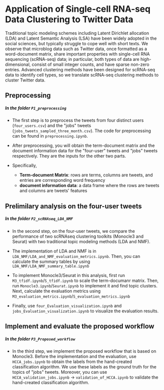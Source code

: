 # Application of Single-cell RNA-seq Data Clustering to Twitter Data

Traditional topic modeling schemes including Latent Dirichlet allocation (LDA) and Latent Semantic Analysis (LSA) have been widely adopted in the social sciences, but typically struggle to cope well with short texts. We observe that microblog data such as Twitter data, once formatted as a word-document matrix, share important properties with single-cell RNA sequencing (scRNA-seq) data; in particular, both types of data are high-dimensional, consist of small integer counts, and have sparse non-zero entries. Advanced clustering methods have been designed for scRNA-seq data to identify cell types, so we translate scRNA-seq clustering methods to cluster Twitter data.

## Preprocessing 
##### In the folder `P1_preprocessing`
* The first step is to preprocess the tweets from four distinct users (`four_users.csv`) and the "jobs" tweets (`jobs_tweets_sampled_three_month.csv`). The code for preprocessing can be found in `preprocessing.ipynb`. 

* After preprocessing, you will obtain the term-document matrix and the document information data for the "four-user" tweets and "jobs" tweets respectively. They are the inputs for the other two parts. 

* Specifically,
  - **Term-document Matrix**: rows are terms, columns are tweets, and entries are corresponding word frequency
  - **document information data**: a data frame where the rows are tweets and columns are tweets' features

## Prelimilary analysis on the four-user tweets
##### In the folder `P2_scRNAseq_LDA_NMF`
* In the second step, on the four-user tweets, we compare the performance of two scRNAseq clustering toolkits (Monocle3 and Seurat) with two traditional topic modeling methods (LDA and NMF). 

* The implementation of LDA and NMF is in `LDA_NMF/LDA_and_NMF_evaluation_metrics.ipynb`. Then, you can calculate the summary tables by using `LDA_NMF/LDA_NMF_summary_table.ipynb`

* To implement Monocle3/Seurat in this analysis, first run `M3_tfidf.ipynb`/`S_tfidf.ipynb` to scale the term-documanr matrix. Then, run `Monocle3.ipynb`/`Seurat.ipynb` to implement it and find topic clusters. Next, calculate the evaluation metrics using `M3_evaluation_metrics.ipynb`/`S_evaluation_metrics.ipynb`

* Finally, use `four_Evaluation_visualization.ipynb` and `jobs_Evaluation_visualization.ipynb` to visualize the evaluation results. 

## Implement and evaluate the proposed workflow
##### In the folder `P3_Proposed_workflow`
* In the third step, we implement the proposed workflow that is based on Monocle3. Before the implementation and the evaluation, use `HCCA_jobs.ipynb` to obtain the labels from the hand-created classification algorithm. We use these labels as the ground truth for the topics of "jobs" tweets. Moreover, you can use `HCCA_validation_jobs.ipynb` -> `validation_of_HCCA.ipynb` to validate the hand-created classification algorithm. 



